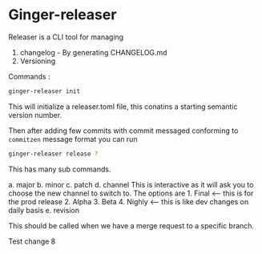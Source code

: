 # Ginger-releaser

Releaser is a CLI tool for managing 
1. changelog - By generating CHANGELOG.md
2. Versioning



Commands : 

```sh
ginger-releaser init
```

This will initialize a releaser.toml file, this conatins a starting semantic version number. 

Then after adding few commits with commit messaged conforming to `commitzen` message format you can run

```sh
ginger-releaser release ?
```
This has many sub commands. 

a. major
b. minor
c. patch
d. channel
    This is interactive as it will ask you to choose the new channel to switch to. The options are 
        1. Final <-- this is for the prod release
        2. Alpha
        3. Beta
        4. Nighly <-- this is like dev changes on daily basis
e. revision

This should be called when we have a merge request to a specific branch. 

Test change 8


